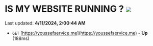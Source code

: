 # IS MY WEBSITE RUNNING ? [![](https://img.shields.io/static/v1?label=Sponsor&message=%E2%9D%A4&logo=GitHub&color=%23fe8e86)](https://github.com/sponsors/<username>)

Last updated: **4/11/2024, 2:00:44 AM**

- `GET` [https://youssefservice.me](https://youssefservice.me) - **Up** (188ms)
